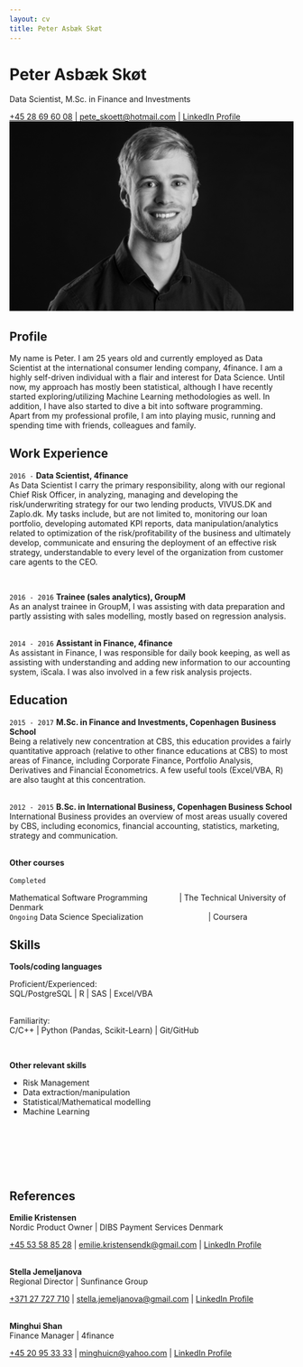 ```yaml
---
layout: cv
title: Peter Asbæk Skøt
---
```

# Peter Asbæk Skøt
Data Scientist, M.Sc. in Finance and Investments


<div id="webaddress">
<a href="tel:004528696008">+45 28 69 60 08</a> |
<a href="mailto:pete_skoett@hotmail.com">pete_skoett@hotmail.com</a>
| <a href="https://www.linkedin.com/in/peter-sk%C3%B8t-942b8060/">LinkedIn Profile</a>
</div>


<img src="Skof.jpg">

## Profile
My name is Peter. I am 25 years old and currently employed as Data Scientist at the international consumer lending company, 4finance.
I am a highly self-driven individual with a flair and interest for Data Science. Until now, my approach has mostly been statistical,
although I have recently started exploring/utilizing Machine Learning methodologies as well. In addition, I have also started to dive a bit into software programming.<br/>
Apart from my professional profile, I am into playing music, running and spending time with friends, colleagues and family.
## Work Experience

`2016 -`
__Data Scientist, 4finance__ <br/>
As Data Scientist I carry the primary responsibility, along with our regional Chief Risk Officer, in analyzing, managing and developing the risk/underwriting strategy
for our two lending products, VIVUS.DK and Zaplo.dk.
My tasks include, but are not limited to, monitoring our loan portfolio, developing automated KPI reports, data manipulation/analytics related to optimization of the risk/profitability of the business
and ultimately develop, communicate and ensuring the deployment of an effective risk strategy, understandable to every level of the organization from customer care agents to the CEO.

<br/>

`2016 - 2016`
__Trainee (sales analytics), GroupM__<br/>
As an analyst trainee in GroupM, I was assisting with data preparation and partly assisting with sales modelling, mostly based on regression analysis.
<br/><br/>

`2014 - 2016`
__Assistant in Finance, 4finance__<br/>
As assistant in Finance, I was responsible for daily book keeping, as well as assisting with understanding and adding new information to our accounting system, iScala.
I was also involved in a few risk analysis projects.

## Education
`2015 - 2017`
__M.Sc. in Finance and Investments, Copenhagen Business School__<br/>
Being a relatively new concentration at CBS, this education provides a fairly quantitative approach (relative to other finance educations at CBS) to most areas of Finance, including Corporate Finance, Portfolio Analysis, Derivatives and Financial Econometrics.
A few useful tools (Excel/VBA, R) are also taught at this concentration.
<br/><br/>

`2012 - 2015`
__B.Sc. in International Business, Copenhagen Business School__<br/>
International Business provides an overview of most areas usually covered by CBS, including economics, financial accounting, statistics, marketing, strategy and communication.
<br/><br/>

__Other courses__  


`Completed`
<!--Econometrics II &nbsp;&nbsp;&nbsp;&nbsp;&nbsp;&nbsp;&nbsp;&nbsp;&nbsp;&nbsp;&nbsp;&nbsp;&nbsp;&nbsp;&nbsp;&nbsp;&nbsp;&nbsp;
&nbsp;&nbsp;&nbsp;&nbsp;&nbsp;&nbsp;&nbsp;&nbsp;&nbsp;&nbsp;&nbsp;&nbsp;&nbsp;&nbsp;&nbsp;&nbsp;&nbsp;&nbsp;
&nbsp;&nbsp;&nbsp;&nbsp;&nbsp;&nbsp;&nbsp;&nbsp;&nbsp; \| University of Copenhagen <br/>
Computer Science I&nbsp;&nbsp;&nbsp;&nbsp;&nbsp;&nbsp;&nbsp;&nbsp;&nbsp;&nbsp;&nbsp;&nbsp;&nbsp;&nbsp;&nbsp;&nbsp;&nbsp;&nbsp;&nbsp;&nbsp;&nbsp;&nbsp;&nbsp;&nbsp;&nbsp;&nbsp;
&nbsp;&nbsp;&nbsp;&nbsp;&nbsp;&nbsp;&nbsp;&nbsp;&nbsp;&nbsp;&nbsp;&nbsp;&thinsp;&thinsp;&thinsp; \| University of Copenhagen <br/>-->
Mathematical Software Programming &nbsp;&nbsp;&nbsp;&nbsp;&nbsp;&nbsp;&nbsp;&nbsp;&nbsp;&nbsp;&thinsp;&thinsp;&thinsp;&thinsp;&thinsp;\| The Technical University of Denmark
<br/>
`Ongoing`
Data Science Specialization &nbsp;&nbsp;&nbsp;&nbsp;&nbsp;&nbsp;&nbsp;&nbsp;&nbsp;&nbsp;&nbsp;&nbsp;&nbsp;&nbsp;&nbsp;&nbsp;&nbsp;&nbsp;&nbsp;&nbsp;&nbsp;&nbsp;&nbsp;
&nbsp;&nbsp;&#8202;&#8202;&#8202;&#8202; \| Coursera <br/>


## Skills

__Tools/coding languages__


Proficient/Experienced: <br/>
SQL/PostgreSQL \| R \| SAS \| Excel/VBA
<br/><br/>

Familiarity:
<br/> C/C++ \| Python (Pandas, Scikit-Learn) \| Git/GitHub

<br/>

__Other relevant skills__

- Risk Management
- Data extraction/manipulation
- Statistical/Mathematical modelling
- Machine Learning



<br/>
<br/>
<br/>
<br/>
<br/>
<!--__Spoken/written languages__-->

<!--Danish, English-->

## References

__Emilie Kristensen__ <br/>
Nordic Product Owner \| DIBS Payment Services Denmark <br/>
<div id="webaddress">
<a href="tel:004553588528">+45 53 58 85 28</a> |
<a href="mailto:emilie.kristensendk@gmail.com">emilie.kristensendk@gmail.com</a> | <a href="https://www.linkedin.com/in/emilie-kristensen-506822155/">LinkedIn Profile</a>
<br/><br/>
</div>

__Stella Jemeljanova__ <br/>
Regional Director \| Sunfinance Group <br/>
<div id="webaddress">
<a href="tel:00371729727710">+371 27 727 710</a> |
<a href="mailto:stella.jemeljanova@gmail.com">stella.jemeljanova@gmail.com</a> |
<a href="https://www.linkedin.com/in/stella-jemeljanova-b4629580/">LinkedIn Profile</a>
<br/><br/>
</div>

__Minghui Shan__ <br/>
Finance Manager \| 4finance <br/>
<div id="webaddress">
<a href="tel:004520953333">+45 20 95 33 33</a> |
<a href="mailto:minghuicn@yahoo.com">minghuicn@yahoo.com</a> | <a href="https://www.linkedin.com/in/minghui-shan-717508b/">LinkedIn Profile</a>
</div>
